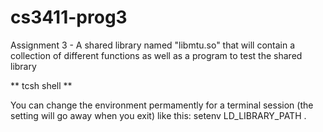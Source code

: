 # cs3411-prog3
Assignment 3 - A shared library named "libmtu.so" that will contain a collection of different functions as well as a program to test the shared library

** tcsh shell **

You can change the environment permamently for a terminal session (the setting will go away when you exit) like this:
setenv LD_LIBRARY_PATH .
